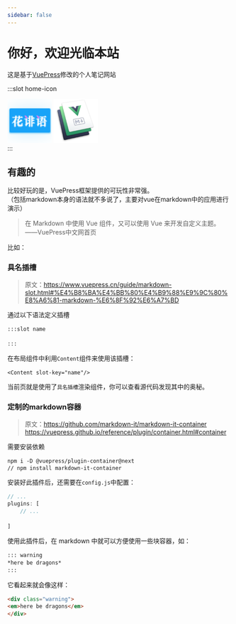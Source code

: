 ```yaml
---
sidebar: false
---
```

# 你好，欢迎光临本站
这是基于[VuePress](https://www.vuepress.cn/)修改的个人笔记网站

:::slot home-icon
<div>
    <img src="../favicon.png" width="100px" height="100px">
    <span></span>
    <img src="./.vuepress/public/vuepresslogo.png" width="100px" height="100px">
</div>
:::
<Content slot-key="home-icon"/>

## 有趣的
比较好玩的是，VuePress框架提供的可玩性非常强。  
（包括markdown本身的语法就不多说了，主要对vue在markdown中的应用进行演示）

> 在 Markdown 中使用 Vue 组件，又可以使用 Vue 来开发自定义主题。——VuePress中文网首页


比如：  
### 具名插槽
> 原文：https://www.vuepress.cn/guide/markdown-slot.html#%E4%B8%BA%E4%BB%80%E4%B9%88%E9%9C%80%E8%A6%81-markdown-%E6%8F%92%E6%A7%BD

通过以下语法定义插槽
```md
:::slot name

:::
```
在布局组件中利用`Content`组件来使用该插槽：
```vue
<Content slot-key="name"/>
```
当前页就是使用了`具名插槽`渲染组件，你可以查看源代码发现其中的奥秘。

### 定制的markdown容器
> 原文：https://github.com/markdown-it/markdown-it-container
https://vuepress.github.io/reference/plugin/container.html#container

需要安装依赖
```shell
npm i -D @vuepress/plugin-container@next
// npm install markdown-it-container
```
安装好此插件后，还需要在`config.js`中配置：
```js
// ...
plugins: [
    // ...

]
```
使用此插件后，在 markdown 中就可以方便使用一些块容器，如：
```md
::: warning
*here be dragons*
:::
```
它看起来就会像这样：
```html
<div class="warning">
<em>here be dragons</em>
</div>
```